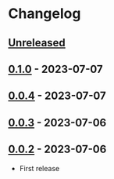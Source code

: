 # Changelog

## [Unreleased]

## [0.1.0] - 2023-07-07

## [0.0.4] - 2023-07-07

## [0.0.3] - 2023-07-06

## [0.0.2] - 2023-07-06

-   First release

[Unreleased]: https://github.com/getindata/dbt-workflows-factory/compare/0.1.0...HEAD

[0.1.0]: https://github.com/getindata/dbt-workflows-factory/compare/0.0.4...0.1.0

[0.0.4]: https://github.com/getindata/dbt-workflows-factory/compare/0.0.3...0.0.4

[0.0.3]: https://github.com/getindata/dbt-workflows-factory/compare/0.0.2...0.0.3

[0.0.2]: https://github.com/getindata/dbt-workflows-factory/compare/b792992e20dcece8d12c7a30fa2d6ca92009e153...0.0.2
